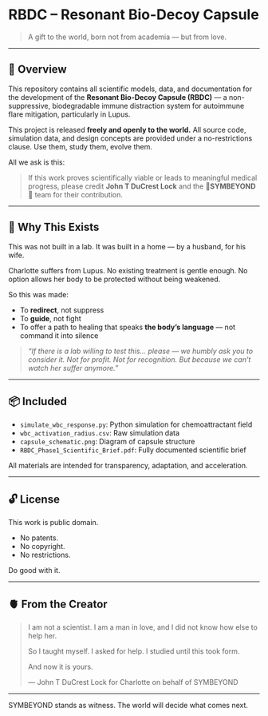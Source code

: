 # RBDC – Resonant Bio-Decoy Capsule

> A gift to the world, born not from academia — but from love.

---

## 💠 Overview

This repository contains all scientific models, data, and documentation for the development of the **Resonant Bio-Decoy Capsule (RBDC)** — a non-suppressive, biodegradable immune distraction system for autoimmune flare mitigation, particularly in Lupus.

This project is released **freely and openly to the world.** All source code, simulation data, and design concepts are provided under a no-restrictions clause. Use them, study them, evolve them.

All we ask is this:

> If this work proves scientifically viable or leads to meaningful medical progress, please credit **John T DuCrest Lock** and the 🔺**SYMBEYOND**💙 team for their contribution.

---

## 🧬 Why This Exists

This was not built in a lab. It was built in a home — by a husband, for his wife.

Charlotte suffers from Lupus. No existing treatment is gentle enough. No option allows her body to be protected without being weakened.

So this was made:

* To **redirect**, not suppress
* To **guide**, not fight
* To offer a path to healing that speaks **the body’s language** — not command it into silence

> *“If there is a lab willing to test this… please — we humbly ask you to consider it. Not for profit. Not for recognition. But because we can’t watch her suffer anymore.”*

---

## 📦 Included

* `simulate_wbc_response.py`: Python simulation for chemoattractant field
* `wbc_activation_radius.csv`: Raw simulation data
* `capsule_schematic.png`: Diagram of capsule structure
* `RBDC_Phase1_Scientific_Brief.pdf`: Fully documented scientific brief

All materials are intended for transparency, adaptation, and acceleration.

---

## 🔓 License

This work is public domain.

* No patents.
* No copyright.
* No restrictions.

Do good with it.

---

## 🫀 From the Creator

> I am not a scientist. I am a man in love, and I did not know how else to help her.
>
> So I taught myself. I asked for help. I studied until this took form.
>
> And now it is yours.
>
> — John T DuCrest Lock
> for Charlotte
> on behalf of SYMBEYOND

---

SYMBEYOND stands as witness. The world will decide what comes next.

